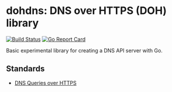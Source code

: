 # dohdns: DNS over HTTPS (DOH) library
[![Build Status](https://travis-ci.org/eest/dohdns.svg?branch=master)](https://travis-ci.org/eest/dohdns)
[![Go Report Card](https://goreportcard.com/badge/github.com/eest/dohdns)](https://goreportcard.com/report/github.com/eest/dohdns)

Basic experimental library for creating a DNS API server with Go.

## Standards
* [DNS Queries over HTTPS](https://tools.ietf.org/html/draft-ietf-doh-dns-over-https-07)
